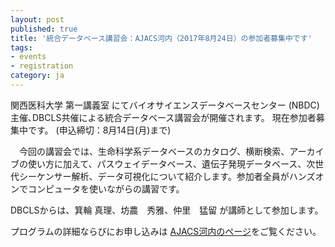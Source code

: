 ```yaml
---
layout: post
published: true
title: '統合データベース講習会：AJACS河内（2017年8月24日）の参加者募集中です'
tags:
- events
- registration
category: ja
---
```


関西医科大学 第一講義室 にてバイオサイエンスデータベースセンター (NBDC) 主催､DBCLS共催による統合データベース講習会が開催されます。
現在参加者募集中です。 (申込締切：8月14日(月)まで)

 

　今回の講習会では、生命科学系データベースのカタログ、横断検索、アーカイブの使い方に加えて、パスウェイデータベース、遺伝子発現データベース、次世代シーケンサー解析、データ可視化について紹介します。参加者全員がハンズオンでコンピュータを使いながらの講習です。

 

DBCLSからは、箕輪 真理、坊農　秀雅、仲里　猛留 が講師として参加します。

 

プログラムの詳細ならびにお申し込みは [AJACS河内のページ](http://eventss.biosciencedbc.jp/training/ajacs66)をご覧ください。